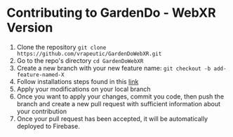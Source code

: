 # Contributing to GardenDo - WebXR Version

 1. Clone the repository `git clone https://github.com/vrapeutic/GardenDoWebXR.git`
 2. Go to the repo's directory `cd GardenDoWebXR`
 3. Create a new branch with your new feature name: `git checkout -b add-feature-named-X`
 4. Follow installations steps found in this [link](https://github.com/vrapeutic/GardenDoWebXR/blob/main/README.md)
 5. Apply your modifications on your local branch
 6. Once you want to apply your changes, commit you code, then push the branch and create a new pull request with sufficient information about your contribution
 7. Once your pull request has been accepted, it will be automatically deployed to Firebase.
